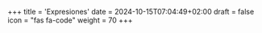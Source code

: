 +++
title = 'Expresiones'
date = 2024-10-15T07:04:49+02:00
draft = false
icon = "fas fa-code"
weight = 70
+++





